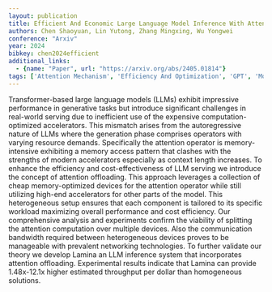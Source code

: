 ```yaml
---
layout: publication
title: Efficient And Economic Large Language Model Inference With Attention Offloading
authors: Chen Shaoyuan, Lin Yutong, Zhang Mingxing, Wu Yongwei
conference: "Arxiv"
year: 2024
bibkey: chen2024efficient
additional_links:
  - {name: "Paper", url: "https://arxiv.org/abs/2405.01814"}
tags: ['Attention Mechanism', 'Efficiency And Optimization', 'GPT', 'Model Architecture', 'Pretraining Methods', 'RAG', 'Reinforcement Learning', 'Transformer']
---
```

Transformer-based large language models (LLMs) exhibit impressive performance in generative tasks but introduce significant challenges in real-world serving due to inefficient use of the expensive computation-optimized accelerators. This mismatch arises from the autoregressive nature of LLMs where the generation phase comprises operators with varying resource demands. Specifically the attention operator is memory-intensive exhibiting a memory access pattern that clashes with the strengths of modern accelerators especially as context length increases. To enhance the efficiency and cost-effectiveness of LLM serving we introduce the concept of attention offloading. This approach leverages a collection of cheap memory-optimized devices for the attention operator while still utilizing high-end accelerators for other parts of the model. This heterogeneous setup ensures that each component is tailored to its specific workload maximizing overall performance and cost efficiency. Our comprehensive analysis and experiments confirm the viability of splitting the attention computation over multiple devices. Also the communication bandwidth required between heterogeneous devices proves to be manageable with prevalent networking technologies. To further validate our theory we develop Lamina an LLM inference system that incorporates attention offloading. Experimental results indicate that Lamina can provide 1.48x-12.1x higher estimated throughput per dollar than homogeneous solutions.
